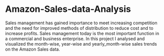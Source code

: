 # Amazon-Sales-data-Analysis
Sales management has gained importance to meet increasing competition and the
need for improved methods of distribution to reduce cost and to increase profits. Sales
management today is the most important function in a commercial and business
enterprise.
In this project I analysed and visualized the month-wise, year-wise and yearly_month-wise sales trends on the Amazon Sales data.

